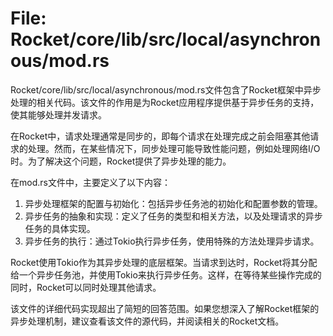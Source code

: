 # File: Rocket/core/lib/src/local/asynchronous/mod.rs

Rocket/core/lib/src/local/asynchronous/mod.rs文件包含了Rocket框架中异步处理的相关代码。该文件的作用是为Rocket应用程序提供基于异步任务的支持，使其能够处理并发请求。

在Rocket中，请求处理通常是同步的，即每个请求在处理完成之前会阻塞其他请求的处理。然而，在某些情况下，同步处理可能导致性能问题，例如处理网络I/O时。为了解决这个问题，Rocket提供了异步处理的能力。

在mod.rs文件中，主要定义了以下内容：

1. 异步处理框架的配置与初始化：包括异步任务池的初始化和配置参数的管理。
2. 异步任务的抽象和实现：定义了任务的类型和相关方法，以及处理请求的异步任务的具体实现。
3. 异步任务的执行：通过Tokio执行异步任务，使用特殊的方法处理异步请求。

Rocket使用Tokio作为其异步处理的底层框架。当请求到达时，Rocket将其分配给一个异步任务池，并使用Tokio来执行异步任务。这样，在等待某些操作完成的同时，Rocket可以同时处理其他请求。

该文件的详细代码实现超出了简短的回答范围。如果您想深入了解Rocket框架的异步处理机制，建议查看该文件的源代码，并阅读相关的Rocket文档。

